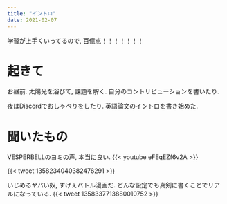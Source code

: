 ```yaml
---
title: "イントロ"
date: 2021-02-07
---
```


学習が上手くいってるので, 百億点！！！！！！！
# 起きて
お昼前. 太陽光を浴びて, 課題を解く. 自分のコントリビューションを書いたり.

夜はDiscordでおしゃべりをしたり.
英語論文のイントロを書き始めた.

# 聞いたもの
VESPERBELLのヨミの声, 本当に良い.
{{< youtube eFEqEZf6v2A >}}

{{< tweet 1358234040382476291 >}}

いじめるヤバい奴, すげぇバトル漫画だ. どんな設定でも真剣に書くことでリアルになっている.
{{< tweet 1358337713880010752 >}}